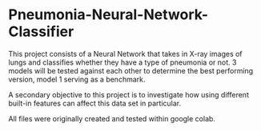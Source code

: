 # Pneumonia-Neural-Network-Classifier
This project consists of a Neural Network that takes in X-ray images of lungs and classifies whether they have a type of pneumonia or not. 
3 models will be tested against each other to determine the best performing version, model 1 serving as a benchmark.

A secondary objective to this project is to investigate how using different built-in features can affect this data set
in particular.

All files were originally created and tested within google colab.
